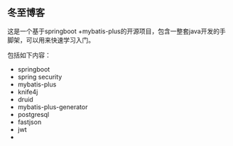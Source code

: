 ## 冬至博客

这是一个基于springboot +mybatis-plus的开源项目，包含一整套java开发的手脚架，可以用来快速学习入门。

包括如下内容：
+ springboot
+ spring security
+ mybatis-plus
+ knife4j
+ druid
+ mybatis-plus-generator
+ postgresql
+ fastjson
+ jwt
+ 
